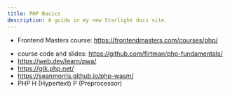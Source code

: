 ```yaml
---
title: PHP Basics
description: A guide in my new Starlight docs site.
---
```


- Frontend Masters course: <https://frontendmasters.com/courses/php/>

* course code and slides: <https://github.com/firtman/php-fundamentals/>
* <https://web.dev/learn/pwa/>
* <https://gtk.php.net/>
* <https://seanmorris.github.io/php-wasm/>
* PHP H (Hypertext) P (Preprocessor)
